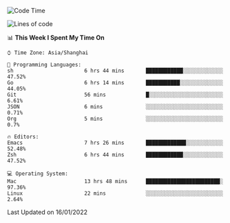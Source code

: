 <!--START_SECTION:waka-->
![Code Time](http://img.shields.io/badge/Code%20Time-564%20hrs%2010%20mins-blue)

![Lines of code](https://img.shields.io/badge/From%20Hello%20World%20I%27ve%20Written-22%20Thousand%20lines%20of%20code-blue)

📊 **This Week I Spent My Time On** 

```text
⌚︎ Time Zone: Asia/Shanghai

💬 Programming Languages: 
sh                       6 hrs 44 mins       ████████████░░░░░░░░░░░░░   47.52% 
Go                       6 hrs 14 mins       ███████████░░░░░░░░░░░░░░   44.05% 
Git                      56 mins             █░░░░░░░░░░░░░░░░░░░░░░░░   6.61% 
JSON                     6 mins              ░░░░░░░░░░░░░░░░░░░░░░░░░   0.71% 
Org                      5 mins              ░░░░░░░░░░░░░░░░░░░░░░░░░   0.7%

🔥 Editors: 
Emacs                    7 hrs 26 mins       █████████████░░░░░░░░░░░░   52.48% 
Zsh                      6 hrs 44 mins       ████████████░░░░░░░░░░░░░   47.52%

💻 Operating System: 
Mac                      13 hrs 48 mins      ████████████████████████░   97.36% 
Linux                    22 mins             ░░░░░░░░░░░░░░░░░░░░░░░░░   2.64%

```


 Last Updated on 16/01/2022
<!--END_SECTION:waka-->
